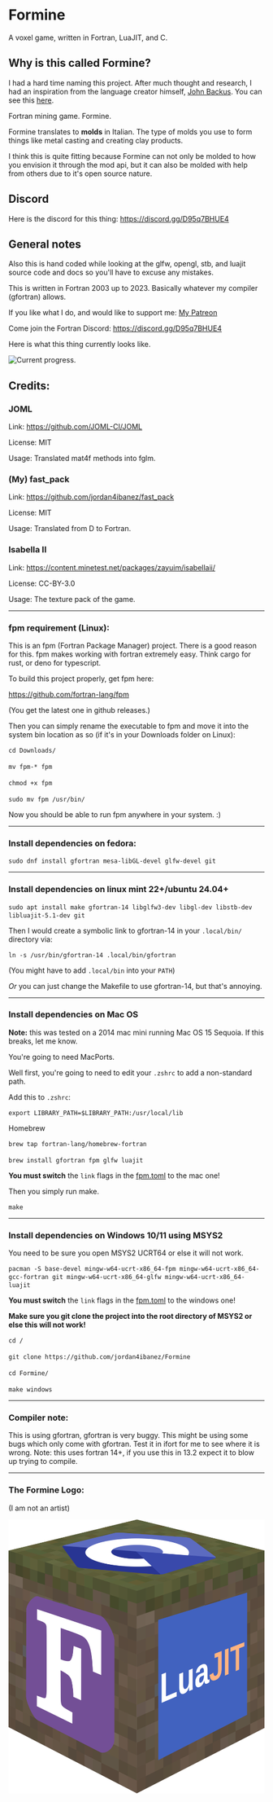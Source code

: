 # Formine
 A voxel game, written in Fortran, LuaJIT, and C.

## Why is this called Formine?

I had a hard time naming this project. After much thought and research, I had an inspiration from the language creator himself, [John Backus](https://en.wikipedia.org/wiki/John_Backus). You can see this [here](https://youtu.be/KohboWwrsXg&t=471).

Fortran mining game. Formine.

Formine translates to **molds** in Italian. The type of molds you use to form things like metal casting and creating clay products.

I think this is quite fitting because Formine can not only be molded to how you envision it through the mod api, but it can also be molded with help from others due to it's open source nature.

## Discord

Here is the discord for this thing: https://discord.gg/D95q7BHUE4

## General notes

Also this is hand coded while looking at the glfw, opengl, stb, and luajit source code and docs so you'll have to excuse any mistakes.

This is written in Fortran 2003 up to 2023. Basically whatever my compiler (gfortran) allows.

If you like what I do, and would like to support me: [My Patreon](https://www.patreon.com/jordan4ibanez)

Come join the Fortran Discord: https://discord.gg/D95q7BHUE4

Here is what this thing currently looks like.

![Current progress.](https://raw.githubusercontent.com/jordan4ibanez/fortran_thing/master/screenshots/example_8.png)


## Credits:

### JOML

Link: https://github.com/JOML-CI/JOML

License: MIT

Usage: Translated mat4f methods into fglm.

### (My) fast_pack

Link: https://github.com/jordan4ibanez/fast_pack

License: MIT

Usage: Translated from D to Fortran.


### Isabella II

Link: https://content.minetest.net/packages/zayuim/isabellaii/

License: CC-BY-3.0

Usage: The texture pack of the game.


-----

### fpm requirement (Linux):

This is an fpm (Fortran Package Manager) project. There is a good reason for this.
fpm makes working with fortran extremely easy. Think cargo for rust, or deno for typescript.

To build this project properly, get fpm here:

https://github.com/fortran-lang/fpm

(You get the latest one in github releases.)

Then you can simply rename the executable to fpm and move it into the system bin location as so (if it's in your Downloads folder on Linux):

```
cd Downloads/

mv fpm-* fpm

chmod +x fpm

sudo mv fpm /usr/bin/
```

Now you should be able to run fpm anywhere in your system. :)

-----

### Install dependencies on fedora:
```
sudo dnf install gfortran mesa-libGL-devel glfw-devel git
```

-----

### Install dependencies on linux mint 22+/ubuntu 24.04+
```
sudo apt install make gfortran-14 libglfw3-dev libgl-dev libstb-dev libluajit-5.1-dev git
```
Then I would create a symbolic link to gfortran-14 in your ``.local/bin/`` directory via:
```
ln -s /usr/bin/gfortran-14 .local/bin/gfortran
```
(You might have to add ``.local/bin`` into your ``PATH``)

_Or_ you can just change the Makefile to use gfortran-14, but that's annoying.

-----

### Install dependencies on Mac OS

**Note:** this was tested on a 2014 mac mini running Mac OS 15 Sequoia. If this breaks, let me know.

You're going to need MacPorts.

Well first, you're going to need to edit your ``.zshrc`` to add a non-standard path.

Add this to ``.zshrc``:

```
export LIBRARY_PATH=$LIBRARY_PATH:/usr/local/lib
```

Homebrew
```
brew tap fortran-lang/homebrew-fortran

brew install gfortran fpm glfw luajit
```

**You must switch** the ``link`` flags in the [fpm.toml](https://github.com/jordan4ibanez/Formine/blob/master/fpm.toml) to the mac one!

Then you simply run make.
```
make
```

-----

### Install dependencies on Windows 10/11 using MSYS2

You need to be sure you open MSYS2 UCRT64 or else it will not work.

```
pacman -S base-devel mingw-w64-ucrt-x86_64-fpm mingw-w64-ucrt-x86_64-gcc-fortran git mingw-w64-ucrt-x86_64-glfw mingw-w64-ucrt-x86_64-luajit
```

**You must switch** the ``link`` flags in the [fpm.toml](https://github.com/jordan4ibanez/Formine/blob/master/fpm.toml) to the windows one!

**Make sure you git clone the project into the root directory of MSYS2 or else this will not work!**

```
cd /

git clone https://github.com/jordan4ibanez/Formine

cd Formine/

make windows
```

-----

### Compiler note:
This is using gfortran, gfortran is very buggy. This might be using some bugs which only come with gfortran. Test it in ifort for me to see where it is wrong.
Note: this uses fortran 14+, if you use this in 13.2 expect it to blow up trying to compile.

-----

### The Formine Logo:
(I am not an artist)

![Truly beautiful](https://raw.githubusercontent.com/jordan4ibanez/Formine/refs/heads/master/textures/formine_logo.png)
